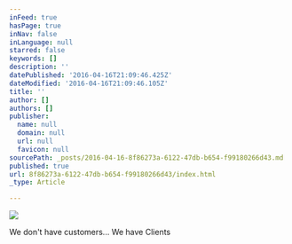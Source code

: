 ```yaml
---
inFeed: true
hasPage: true
inNav: false
inLanguage: null
starred: false
keywords: []
description: ''
datePublished: '2016-04-16T21:09:46.425Z'
dateModified: '2016-04-16T21:09:46.105Z'
title: ''
author: []
authors: []
publisher:
  name: null
  domain: null
  url: null
  favicon: null
sourcePath: _posts/2016-04-16-8f86273a-6122-47db-b654-f99180266d43.md
published: true
url: 8f86273a-6122-47db-b654-f99180266d43/index.html
_type: Article

---
```

![](https://the-grid-user-content.s3-us-west-2.amazonaws.com/489d943e-dcba-4915-9bc3-428730f2fcd3.jpg)

We don't have customers... We have Clients